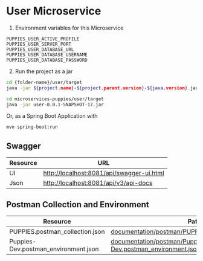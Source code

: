 # User Microservice

1) Environment variables for this Microservice

```properties
PUPPIES_USER_ACTIVE_PROFILE
PUPPIES_USER_SERVER_PORT
PUPPIES_USER_DATABASE_URL
PUPPIES_USER_DATABASE_USERNAME
PUPPIES_USER_DATABASE_PASSWORD
```

2) Run the project as a jar
```bash
cd {folder-name}/user/target
java -jar ${project.name}-${project.parent.version}-${java.version}.jar

cd microservices-puppies/user/target
java -jar user-0.0.1-SNAPSHOT-17.jar
```

Or, as a Spring Boot Application with

```bash
mvn spring-boot:run
```

## Swagger

|Resource|URL|
|--------|---|
|UI|[http://localhost:8081/api/swagger-ui.html](http://localhost:8080/api/swagger-ui.html)|
|Json|[http://localhost:8081/api/v3/api-docs](http://localhost:8080/api/v3/api-docs)|

## Postman Collection and Environment

|Resource|Path|
|--------|---|
|PUPPIES.postman_collection.json|[documentation/postman/PUPPIES.postman_collection.json](documentation/postman/PUPPIES.postman_collection.json)|
|Puppies-Dev.postman_environment.json|[documentation/postman/Puppies-Dev.postman_environment.json](documentation/postman/Puppies-Dev.postman_environment.json)|

